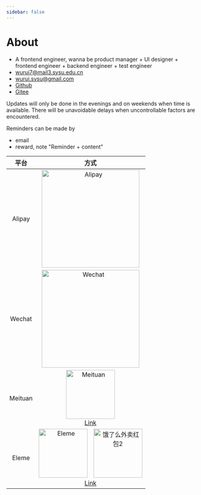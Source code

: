 ```yaml
---
sidebar: false
---
```


# About

- A frontend engineer, wanna be product manager + UI designer + frontend engineer + backend engineer + test engineer
- [wurui7@mail3.sysu.edu.cn](mailto:wurui7@mail3.sysu.edu.cn)
- [wurui.sysu@gmail.com](mailto:wurui.sysu@gmail.com)
- [Github](https://github.com/ModyQyW)
- [Gitee](https://gitee.com/ModyQyW)

Updates will only be done in the evenings and on weekends when time is available. There will be unavoidable delays when uncontrollable factors are encountered.

Reminders can be made by

- email
- reward, note "Reminder + content"

|平台|方式|
|:-:|:-:|
|Alipay|<img :src="$withBase('/images/about/alipay.jpeg')" width="256px" alt="Alipay">|
|Wechat|<img :src="$withBase('/images/about/wechat.png')" width="256px" alt="Wechat">|
|Meituan|<img :src="$withBase('/images/about/meituan.png')" width="128px" alt="Meituan"><br>[Link](https://tb.g2h3.com/5tpwc)|
|Eleme|<img :src="$withBase('/images/about/eleme1.png')" width="128px" alt="Eleme">&emsp;<img :src="$withBase('/images/about/eleme2.jpg')" width="128px" alt="饿了么外卖红包2"><br>[Link](https://tb.v2b3.com/5tIWi)|
